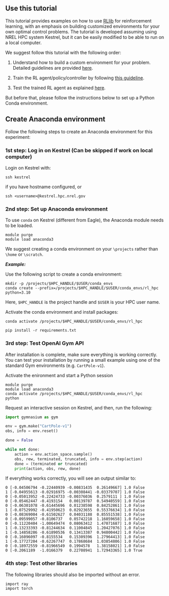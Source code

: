 ## Use this tutorial

This tutorial provides examples on how to use [RLlib](https://docs.ray.io/en/master/rllib/) for reinforcement learning, with an emphasis on building customized environments for your own optimal control problems. The tutorial is developed assuming using NREL HPC system Kestrel, but it can be easily modified to be able to run on a local computer.

We suggest follow this tutorial with the following order:

1. Understand how to build a custom environment for your problem. Detailed guidelines are provided [here](custom_gym_env/README.md).

2. Train the RL agent/policy/controller by following [this guideline](train/README.md).

3. Test the trained RL agent as explained [here](test/README.md).

But before that, please follow the instructions below to set up a Python Conda environment.

## Create Anaconda environment

Follow the following steps to create an Anaconda environment for this experiment:

### 1st step: Log in on Kestrel (Can be skipped if work on local computer)

Login on Kestrel with:
```
ssh kestrel
```
if you have hostname configured, or
```
ssh <username>@kestrel.hpc.nrel.gov
```

### 2nd step: Set up Anaconda environment

To use `conda` on Kestrel (different from Eagle), the Anaconda module needs to be loaded.
```
module purge
module load anaconda3
```

We suggest creating a conda environment on your `\projects` rather than `\home` or `\scratch`.

***Example:***

Use the following script to create a conda environment:
```
mkdir -p /projects/$HPC_HANDLE/$USER/conda_envs
conda create --prefix=/projects/$HPC_HANDLE/$USER/conda_envs/rl_hpc python=3.10
```

Here, `$HPC_HANDLE` is the project handle and `$USER` is your HPC user name.

Activate the conda environment and install packages:

```
conda activate /projects/$HPC_HANDLE/$USER/conda_envs/rl_hpc

pip install -r requirements.txt
```

### 3rd step: Test OpenAI Gym API

After installation is complete, make sure everything is working correctly. You can test your installation by running a small example using one of the standard Gym environments (e.g. `CartPole-v1`).

Activate the enironment and start a Python session
```
module purge
module load anaconda3
conda activate /projects/$HPC_HANDLE/$USER/conda_envs/rl_hpc
python
```
Request an interactive session on Kestrel, and then, run the following:
```python
import gymnasium as gym

env = gym.make("CartPole-v1")
obs, info = env.reset()

done = False

while not done:
    action = env.action_space.sample()
    obs, rew, terminated, truncated, info = env.step(action)
    done = (terminated or truncated)
    print(action, obs, rew, done)
```
If everything works correctly, you will see an output similar to:
```
0 [-0.04506794 -0.22440939 -0.00831435  0.26149667] 1.0 False
1 [-0.04955613 -0.02916975 -0.00308441 -0.03379707] 1.0 False
0 [-0.05013952 -0.22424733 -0.00376036  0.2579111 ] 1.0 False
0 [-0.05462447 -0.4193154   0.00139787  0.54940559] 1.0 False
0 [-0.06301078 -0.61445696  0.01238598  0.84252861] 1.0 False
1 [-0.07529992 -0.41950623  0.02923655  0.55376634] 1.0 False
0 [-0.08369004 -0.61502627  0.04031188  0.85551538] 1.0 False
0 [-0.09599057 -0.8106737   0.05742218  1.16059658] 1.0 False
0 [-0.11220404 -1.00649474  0.08063412  1.47071687] 1.0 False
1 [-0.13233393 -0.81244634  0.11004845  1.20427076] 1.0 False
1 [-0.14858286 -0.61890536  0.13413387  0.94800442] 1.0 False
0 [-0.16096097 -0.8155534   0.15309396  1.27964413] 1.0 False
1 [-0.17727204 -0.62267747  0.17868684  1.03854806] 1.0 False
0 [-0.18972559 -0.81966549  0.1994578   1.38158021] 1.0 False
0 [-0.2061189  -1.0166379   0.22708941  1.72943365] 1.0 True
```

### 4th step: Test other libraries
The following libraries should also be imported without an error.

```
import ray
import torch
```


